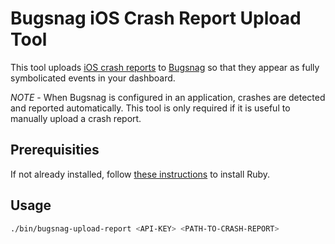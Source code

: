 # Bugsnag iOS Crash Report Upload Tool

This tool uploads [iOS crash reports](https://developer.apple.com/library/content/technotes/tn2151/_index.html) to [Bugsnag](www.bugsnag.com) so that they appear as fully symbolicated events in your dashboard.

_NOTE_ - When Bugsnag is configured in an application, crashes are detected and reported automatically. This tool is only required if it is useful to manually upload a crash report.

## Prerequisities
If not already installed, follow [these instructions](https://www.ruby-lang.org/en/documentation/installation/) to install Ruby.

## Usage
```bash
./bin/bugsnag-upload-report <API-KEY> <PATH-TO-CRASH-REPORT>
```